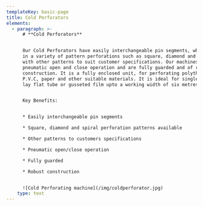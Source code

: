 ```yaml
---
templateKey: basic-page
title: Cold Perforators
elements:
  - paragraph: >-
      # **Cold Perforators**


      Our Cold Perforators have easily interchangeable pin segments, which come
      in a variety of pattern perforations such as square, diamond and spiral,
      with other patterns to suit customer specifications. Our machines have a
      pneumatic open and close operation and are fully guarded and of robust
      construction. It is a fully enclosed unit, for perforating polythene,
      P.V.C, paper and other suitable materials. It is ideal for single wound,
      lay flat tube or gusseted film upto a working width of six metres.


      Key Benefits:


      * Easily interchangeable pin segments

      * Square, diamond and spiral perforation patterns available

      * Other patterns to customers specifications

      * Pneumatic open/close operation

      * Fully guarded

      * Robust construction


      ![Cold Perforating machine](/img/coldperforator.jpg)
    type: text
---
```


